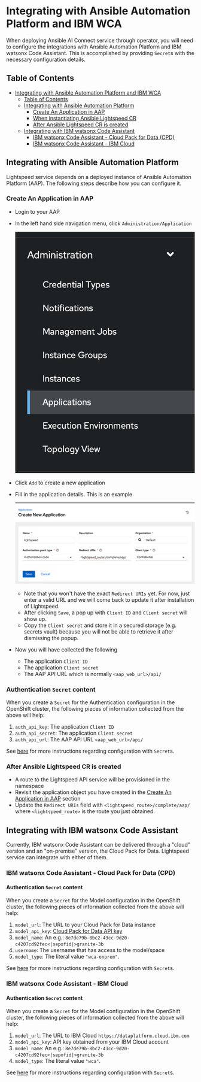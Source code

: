 # Integrating with Ansible Automation Platform and IBM WCA

When deploying Ansible AI Connect service through operator, you will need to configure the integrations with Ansible Automation Platform and IBM watsonx Code Assistant. This is accomplished by providing `Secret`s with the necessary configuration details.

## Table of Contents
- [Integrating with Ansible Automation Platform and IBM WCA](#integrating-with-ansible-automation-platform-and-ibm-wca)
  - [Table of Contents](#table-of-contents)
  - [Integrating with Ansible Automation Platform](#integrating-with-ansible-automation-platform)
    - [Create An Application in AAP](#create-an-application-in-aap)
    - [When instantiating Ansible Lightspeed CR](#when-instantiating-ansible-lightspeed-cr)
    - [After Ansible Lightspeed CR is created](#after-ansible-lightspeed-cr-is-created)
  - [Integrating with IBM watsonx Code Assistant](#integrating-with-ibm-watsonx-code-assistant)
    - [IBM watsonx Code Assistant - Cloud Pack for Data (CPD)](#ibm-watsonx-code-assistant---cloud-pack-for-data-cpd)
    - [IBM watsonx Code Assistant - IBM Cloud](#ibm-watsonx-code-assistant---ibm-cloud)

## Integrating with Ansible Automation Platform

Lightspeed service depends on a deployed instance of Ansible Automation Platform (AAP).  The following steps describe how you can configure it.

### Create An Application in AAP

* Login to your AAP
* In the left hand side navigation menu, click `Administration/Application`

  ![Administration/Application](images/aap-applications.png)
  
* Click `Add` to create a new application
* Fill in the application details. This is an example
  
  ![an example](images/aap-create-application.png)
  * Note that you won't have the exact `Redirect URIs` yet. For now, just enter a valid URL and we will come back to update it after installation of Lightspeed.
  * After clicking `Save`, a pop up with `Client ID` and `Client secret` will show up.
  * Copy the `Client secret` and store it in a secured storage (e.g. secrets vault) because you will not be able to retrieve it after dismissing the popup.
* Now you will have collected the following
  * The application `Client ID` 
  * The application `Client secret` 
  * The AAP API URL which is normally `<aap_web_url>/api/`


### Authentication `Secret` content

When you create a `Secret` for the Authentication configuration in the OpenShift cluster, the following pieces of information collected from the above will help:
1. `auth_api_key`: The application `Client ID`
2. `auth_api_secret`: The application `Client secret`
3. `auth_api_url`: The AAP API URL `<aap_web_url>/api/`

See [here](using-external-configuration-secrets.md#authentication-secret) for more instructions regarding configuration with `Secret`s.

### After Ansible Lightspeed CR is created

* A route to the Lightspeed API service will be provisioned in the namespace
* Revisit the application object you have created in the [Create An Application in AAP](create-an-application-in-aap) section
* Update the `Redirect URIs` field with `<lightspeed_route>/complete/aap/` where `<lightspeed_route>` is the route you just obtained.

## Integrating with IBM watsonx Code Assistant

Currently, IBM watsonx Code Assistant can be delivered through a "cloud" version and an "on-premise" version, the Cloud Pack for Data. Lightspeed service can integrate with either of them.

### IBM watsonx Code Assistant - Cloud Pack for Data (CPD)

#### Authentication `Secret` content

When you create a `Secret` for the Model configuration in the OpenShift cluster, the following pieces of information collected from the above will help:
1. `model_url`: The URL to your Cloud Pack for Data instance 
2. `model_api_key`: [Cloud Pack for Data API key](https://www.ibm.com/docs/en/cloud-paks/cp-data/4.8.x?topic=steps-generating-api-keys) 
3. `model_name`: An e.g.: `8e7de79b-8bc2-43cc-9d20-c4207cd92fec<|sepofid|>granite-3b`
4. `username`: The username that has access to the model/space
5. `model_type`: The literal value `"wca-onprem"`.

See [here](using-external-configuration-secrets.md#authentication-secret) for more instructions regarding configuration with `Secret`s.

### IBM watsonx Code Assistant - IBM Cloud

#### Authentication `Secret` content

When you create a `Secret` for the Model configuration in the OpenShift cluster, the following pieces of information collected from the above will help:
1. `model_url`: The URL to IBM Cloud `https://dataplatform.cloud.ibm.com`
2. `model_api_key`: API key obtained from your IBM Cloud account
3. `model_name`: An e.g.: `8e7de79b-8bc2-43cc-9d20-c4207cd92fec<|sepofid|>granite-3b`
4. `model_type`: The literal value `"wca"`.

See [here](using-external-configuration-secrets.md#authentication-secret) for more instructions regarding configuration with `Secret`s.
